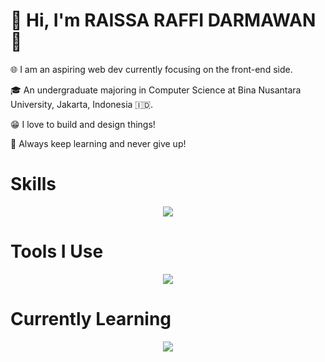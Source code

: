 # 👋 Hi, I'm RAISSA RAFFI DARMAWAN 👋

 🌐 I am an aspiring web dev currently focusing on the front-end side. 

 🎓 An undergraduate majoring in Computer Science at Bina Nusantara University, Jakarta, Indonesia 🇮🇩.
 
 😁 I love to build and design things! 
 
 💪 Always keep learning and never give up! 

# Skills
<p align="center">
  <a href="https://skillicons.dev">
    <img src="https://skillicons.dev/icons?i=html,css,js,tailwind,react,npm,github,git" />
  </a>
</p>

# Tools I Use
<p align="center">
  <a href="https://skillicons.dev">
    <img src="https://skillicons.dev/icons?i=vscode,figma,github,notion" />
  </a>
</p>

# Currently Learning
<p align="center">
  <a href="https://skillicons.dev">
    <img src="https://skillicons.dev/icons?i=nodejs,sass,bootstrap" />
  </a>
</p>
